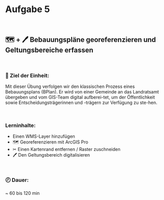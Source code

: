 # Aufgabe 5 

</br>

## 🗺 + 🖊 Bebauungspläne georeferenzieren und Geltungsbereiche erfassen

</br>

### 🎯 Ziel der Einheit:
Mit dieser Übung verfolgen wir den klassischen Prozess eines Bebauungsplans (BPlan). Er wird von einer Gemeinde an das Landratsamt übergeben und vom GIS-Team digital aufberei-tet, um der Öffentlichkeit sowie Entscheidungsträgerinnen und -trägern zur Verfügung zu ste-hen.

</br>

### Lerninhalte:
-	Einen WMS-Layer hinzufügen
-	🗺 Georeferenzieren mit ArcGIS Pro
-	✂ Einen Kartenrand entfernen / Raster zuschneiden
-	🖊 Den Geltungsbereich digitalisieren

</br>

### 🕗 Dauer:
~ 60 bis 120 min


